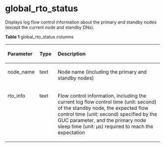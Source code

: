 # global\_rto\_status<a name="EN-US_TOPIC_0000001150228308"></a>

Displays log flow control information about the primary and standby nodes \(except the current node and standby DNs\).

**Table  1**  global\_rto\_status columns

<a name="table10801171214386"></a>
<table><thead align="left"><tr id="row1580101219385"><th class="cellrowborder" valign="top" width="16.03160316031603%" id="mcps1.2.4.1.1"><p id="p08016122388"><a name="p08016122388"></a><a name="p08016122388"></a>Parameter</p>
</th>
<th class="cellrowborder" valign="top" width="11.941194119411943%" id="mcps1.2.4.1.2"><p id="p208011312193819"><a name="p208011312193819"></a><a name="p208011312193819"></a>Type</p>
</th>
<th class="cellrowborder" valign="top" width="72.02720272027202%" id="mcps1.2.4.1.3"><p id="p19802101212385"><a name="p19802101212385"></a><a name="p19802101212385"></a>Description</p>
</th>
</tr>
</thead>
<tbody><tr id="row1180281283818"><td class="cellrowborder" valign="top" width="16.03160316031603%" headers="mcps1.2.4.1.1 "><p id="p128021612193813"><a name="p128021612193813"></a><a name="p128021612193813"></a>node_name</p>
</td>
<td class="cellrowborder" valign="top" width="11.941194119411943%" headers="mcps1.2.4.1.2 "><p id="p1980211223816"><a name="p1980211223816"></a><a name="p1980211223816"></a>text</p>
</td>
<td class="cellrowborder" valign="top" width="72.02720272027202%" headers="mcps1.2.4.1.3 "><p id="p1780241243813"><a name="p1780241243813"></a><a name="p1780241243813"></a>Node name (including the primary and standby nodes)</p>
</td>
</tr>
<tr id="row48029122388"><td class="cellrowborder" valign="top" width="16.03160316031603%" headers="mcps1.2.4.1.1 "><p id="p1280271213386"><a name="p1280271213386"></a><a name="p1280271213386"></a>rto_info</p>
</td>
<td class="cellrowborder" valign="top" width="11.941194119411943%" headers="mcps1.2.4.1.2 "><p id="p19802412183820"><a name="p19802412183820"></a><a name="p19802412183820"></a>text</p>
</td>
<td class="cellrowborder" valign="top" width="72.02720272027202%" headers="mcps1.2.4.1.3 "><p id="p10802121233818"><a name="p10802121233818"></a><a name="p10802121233818"></a>Flow control information, including the current log flow control time (unit: second) of the standby node, the expected flow control time (unit: second) specified by the GUC parameter, and the primary node sleep time (unit: μs) required to reach the expectation</p>
</td>
</tr>
</tbody>
</table>

